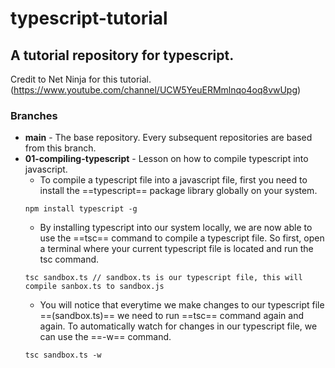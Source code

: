 # typescript-tutorial

## A tutorial repository for typescript.
Credit to Net Ninja for this tutorial. (https://www.youtube.com/channel/UCW5YeuERMmlnqo4oq8vwUpg)

### Branches
* **main** - The base repository. Every subsequent repositories are based from this branch.
* **01-compiling-typescript** - Lesson on how to compile typescript into javascript.
  * To compile a typescript file into a javascript file, first you need to install the ==typescript== package library globally on your system.
  ```
  npm install typescript -g
  ```
  * By installing typescript into our system locally, we are now able to use the ==tsc== command to compile a typescript file. So first, open a terminal where your current typescript file is located and run the tsc command.
  ```
  tsc sandbox.ts // sandbox.ts is our typescript file, this will compile sanbox.ts to sandbox.js
  ```
  * You will notice that everytime we make changes to our typescript file ==(sandbox.ts)== we need to run ==tsc== command again and again. To automatically watch for changes in our typescript file, we can use the ==-w== command.
  ```
  tsc sandbox.ts -w
  ```

